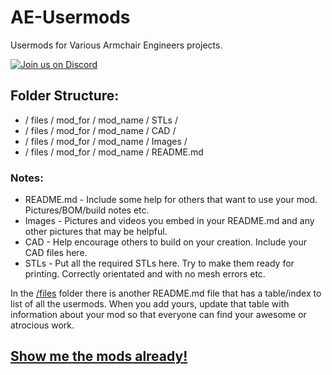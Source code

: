 # AE-Usermods
Usermods for Various Armchair Engineers projects.

[![Join us on Discord](https://discord.com/api/guilds/1029426383614648421/widget.png?style=banner2)](https://discord.gg/armchairengineeringsux)

## Folder Structure:
* / files / mod_for / mod_name / STLs /
* / files / mod_for / mod_name / CAD /
* / files / mod_for / mod_name / Images /
* / files / mod_for / mod_name / README.md

### Notes:
* README.md - Include some help for others that want to use your mod. Pictures/BOM/build notes etc.
* Images - Pictures and videos you embed in your README.md and any other pictures that may be helpful.
* CAD - Help encourage others to build on your creation. Include your CAD files here.
* STLs - Put all the required STLs here. Try to make them ready for printing. Correctly orientated and with no mesh errors etc.

In the [/files](files) folder there is another README.md file that has a table/index to list of all the usermods. When you add yours, update that table with information about your mod so that everyone can find your awesome or atrocious work.

## [Show me the mods already!](files/README.md)


